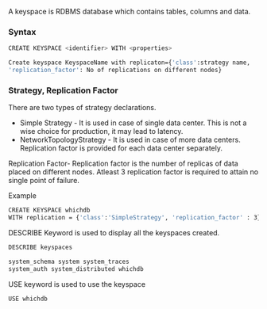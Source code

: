 A keyspace is RDBMS database which contains tables, columns and data.

### Syntax
```sh
CREATE KEYSPACE <identifier> WITH <properties>   
```

```sh
Create keyspace KeyspaceName with replicaton={'class':strategy name,   
'replication_factor': No of replications on different nodes}   
```

### Strategy, Replication Factor

There are two types of strategy declarations.

* Simple Strategy - It is used in case of single data center. This is not a wise choice for production, it may lead to latency.
* NetworkTopologyStrategy - It is used in case of more data centers. Replication factor is provided for each data center separately.

Replication Factor- Replication factor is the number of replicas of data placed on different nodes. Atleast 3 replication factor is required to attain no single point of failure.

Example

```sh
CREATE KEYSPACE whichdb  
WITH replication = {'class':'SimpleStrategy', 'replication_factor' : 3};  
 ```


 DESCRIBE Keyword is used to display all the keyspaces created.
```sh
DESCRIBE keyspaces

system_schema system system_traces
system_auth system_distributed whichdb
 ```

USE keyword is used to use the keyspace
```sh
USE whichdb
```